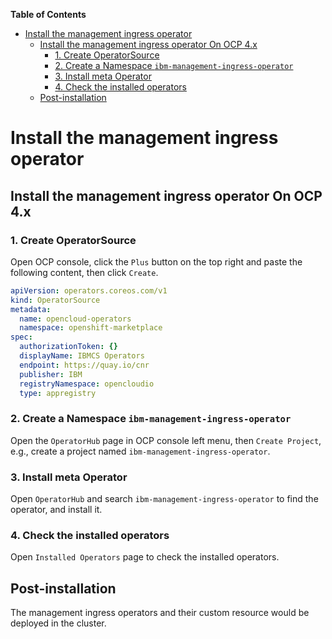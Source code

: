**Table of Contents**

- [Install the management ingress operator](#install-the-ibm-management-ingress-operator)
    - [Install the management ingress operator On OCP 4.x](#install-the-ibm-management-ingress-operator-on-ocp-4x)
        - [1. Create OperatorSource](#1-create-operatorsource)
        - [2. Create a Namespace `ibm-management-ingress-operator`](#2-create-a-namespace-ibm-management-ingress-operator)
        - [3. Install meta Operator](#3-install-ibm-management-ingress-operator)
        - [4. Check the installed operators](#4-check-the-installed-operators)
    - [Post-installation](#post-installation)

# Install the management ingress operator

## Install the management ingress operator On OCP 4.x

### 1. Create OperatorSource

Open OCP console, click the `Plus` button on the top right and paste the following content, then click `Create`.

```yaml
apiVersion: operators.coreos.com/v1
kind: OperatorSource
metadata:
  name: opencloud-operators
  namespace: openshift-marketplace
spec:
  authorizationToken: {}
  displayName: IBMCS Operators
  endpoint: https://quay.io/cnr
  publisher: IBM
  registryNamespace: opencloudio
  type: appregistry
```

### 2. Create a Namespace `ibm-management-ingress-operator`

Open the `OperatorHub` page in OCP console left menu, then `Create Project`, e.g., create a project named `ibm-management-ingress-operator`.

### 3. Install meta Operator

Open `OperatorHub` and search `ibm-management-ingress-operator` to find the operator, and install it.

### 4. Check the installed operators

Open `Installed Operators` page to check the installed operators.

## Post-installation

The management ingress operators and their custom resource would be deployed in the cluster.
